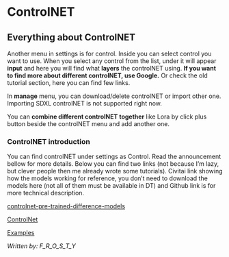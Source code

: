 # ControlNET


## Everything about ControlNET



Another menu in settings is for control. Inside you can select control you want to use. When you select any control from the list, under it will appear **input**  and here you will find what **layers** the controlNET using. **If you want to find more about different controlNET, use Google.**  Or check the old tutorial section, here you can find few links. 

In **manage**  menu, you can download/delete controlNET or import other one. Importing SDXL controlNET is not supported right now. 

You can **combine different controlNET together** like Lora by click plus button beside the controlNET menu and add another one. 


### ControlNET introduction

You can find controlNET under settings as Control. Read the announcement bellow for more details. Below you can find two links (not because I’m lazy, but clever people then me already wrote some tutorials). Civitai link showing how the models working for reference, you don’t need to download the models here (not all of them must be available in DT) and Github link is for more technical description. 

[controlnet-pre-trained-difference-models](https://civitai.com/models/9868/controlnet-pre-trained-difference-models)

[ControlNet](https://github.com/lllyasviel/ControlNet/blob/main/README.md)

[Examples](https://discord.com/channels/1038516303666876436/1041450012544077884/1079976969602613369)

*Written by: F_R_O_S_T_Y*
